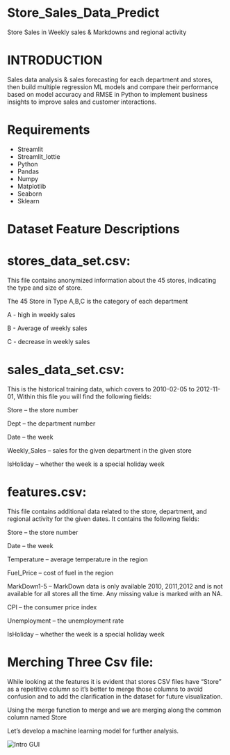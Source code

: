 # Store_Sales_Data_Predict
Store Sales in Weekly sales &amp; Markdowns and regional activity
# INTRODUCTION
Sales data analysis & sales forecasting for each department and stores, then build multiple regression ML models and compare their performance based on model accuracy and RMSE in Python to implement business insights to improve sales and customer interactions.
# Requirements 
- Streamlit
- Streamlit_lottie
- Python
- Pandas
- Numpy
- Matplotlib
- Seaborn
- Sklearn
# Dataset Feature Descriptions
# stores_data_set.csv:
This file contains anonymized information about the 45 stores, indicating the type and size of store.

The 45 Store in Type A,B,C is the category of each department

A - high in weekly sales

B - Average of weekly sales

C - decrease in weekly sales

# sales_data_set.csv:
This is the historical training data, which covers to 2010-02-05 to 2012-11- 01, Within this file you will find the following fields:

Store – the store number

Dept – the department number

Date – the week

Weekly_Sales – sales for the given department in the given store

IsHoliday – whether the week is a special holiday week
# features.csv:
This file contains additional data related to the store, department, and regional activity for the given dates. It contains the following fields:

Store – the store number

Date – the week

Temperature – average temperature in the region

Fuel_Price – cost of fuel in the region

MarkDown1-5 – MarkDown data is only available 2010, 2011,2012 and is not available for all stores all the time. Any missing value is marked with an NA.

CPI – the consumer price index

Unemployment – the unemployment rate

IsHoliday – whether the week is a special holiday week

# Merching Three Csv file:

While looking at the features it is evident that stores CSV files have “Store” as a repetitive column so it’s better to merge those columns to avoid confusion and to add the clarification in the dataset for future visualization.

Using the merge function to merge and we are merging along the common column named Store

Let’s develop a machine learning model for further analysis.

![Intro GUI]()
